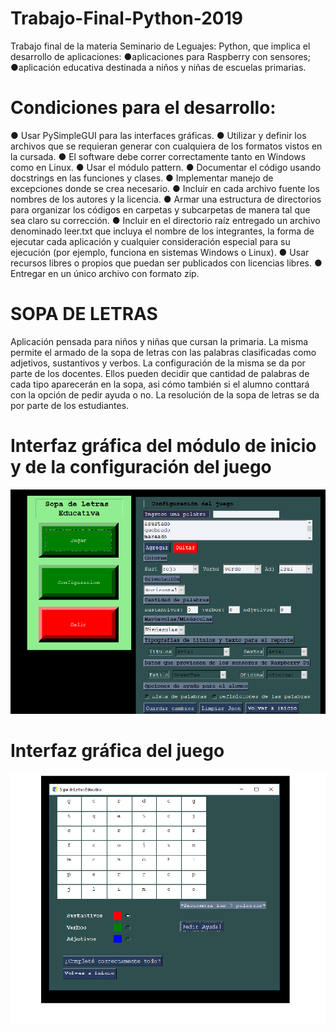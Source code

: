 # Trabajo-Final-Python-2019

Trabajo final de la materia Seminario de Leguajes: Python, que implica el desarrollo de aplicaciones:
  ●aplicaciones para Raspberry con sensores;
  ●aplicación educativa destinada a niños y niñas de escuelas primarias.
 
# Condiciones para el desarrollo:
  ● Usar PySimpleGUI para las interfaces gráficas.
  ● Utilizar y definir los archivos que se requieran generar con cualquiera de los
  formatos vistos en la cursada.
  ● El software debe correr correctamente tanto en Windows como en Linux.
  ● Usar el módulo pattern.
  ● Documentar el código usando docstrings en las funciones y clases.
  ● Implementar manejo de excepciones donde se crea necesario.
  ● Incluir en cada archivo fuente los nombres de los autores y la licencia.
  ● Armar una estructura de directorios para organizar los códigos en carpetas y
  subcarpetas de manera tal que sea claro su corrección.
  ● Incluir en el directorio raíz entregado un archivo denominado leer.txt que incluya el
  nombre de los integrantes, la forma de ejecutar cada aplicación y cualquier
  consideración especial para su ejecución (por ejemplo, funciona en sistemas
  Windows o Linux).
  ● Usar recursos libres o propios que puedan ser publicados con licencias libres.
  ● Entregar en un único archivo con formato zip.
  

# SOPA DE LETRAS
  Aplicación pensada para niños y niñas que cursan la primaria. 
  La misma permite el armado de la sopa de letras con las palabras clasificadas como adjetivos, sustantivos y verbos.
  La configuración de la misma se da por parte de los docentes. Ellos pueden decidir que cantidad de palabras de cada tipo
  aparecerán en la sopa, asi cómo también si el alumno conttará con la opción de pedir ayuda o no. 
  La resolución de la sopa de letras se da por parte de los estudiantes.

# Interfaz gráfica del módulo de inicio y de la configuración del juego

![alt text](https://raw.githubusercontent.com/fedeemilo/Trabajo-Final-Python-2019/master/assets/Sopa_de_Letras.png)

# Interfaz gráfica del juego 

![alt text](https://raw.githubusercontent.com/fedeemilo/Trabajo-Final-Python-2019/master/assets/jugando_sopa.png)



